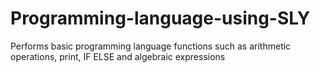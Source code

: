 # Programming-language-using-SLY
Performs basic programming language functions such as arithmetic operations, print, IF ELSE and algebraic expressions
